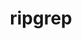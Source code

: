 ---
title: "ripgrep"
layout: cache
categories: [package, develop]
meta: {"versions": ["14.1.0"], "compilers": ["gcc@=10.2.1", "gcc@=7.5.0"], "oss": ["centos7", "ubuntu18.04"], "platforms": ["linux"], "targets": ["x86_64_v3"], "stacks": ["developer-tools", "developer-tools-manylinux2014", "root"], "num_specs": 14, "num_specs_by_stack": {"developer-tools-manylinux2014": 7, "root": 14, "developer-tools": 7}}
spec_details: [{"hash": "ofdvuamn4akko4wgs4glcekwbuvlw43z", "compiler": "gcc@=10.2.1", "versions": ["14.1.0"], "os": "centos7", "platform": "linux", "target": "x86_64_v3", "variants": ["build_system=cargo"], "stacks": ["developer-tools-manylinux2014", "root"], "size": "-", "tarball": "https://binaries.spack.io/develop/build_cache/linux-centos7-x86_64_v3/gcc-10.2.1/ripgrep-14.1.0/linux-centos7-x86_64_v3-gcc-10.2.1-ripgrep-14.1.0-ofdvuamn4akko4wgs4glcekwbuvlw43z.spack"}, {"hash": "p2i7zvjhzy245utaqe2fibr75pupwee5", "compiler": "gcc@=10.2.1", "versions": ["14.1.0"], "os": "centos7", "platform": "linux", "target": "x86_64_v3", "variants": ["build_system=cargo"], "stacks": ["developer-tools-manylinux2014", "root"], "size": "-", "tarball": "https://binaries.spack.io/develop/build_cache/linux-centos7-x86_64_v3/gcc-10.2.1/ripgrep-14.1.0/linux-centos7-x86_64_v3-gcc-10.2.1-ripgrep-14.1.0-p2i7zvjhzy245utaqe2fibr75pupwee5.spack"}, {"hash": "axi7xg7iaimbimrgyvt2duvsmdudqtkf", "compiler": "gcc@=10.2.1", "versions": ["14.1.0"], "os": "centos7", "platform": "linux", "target": "x86_64_v3", "variants": ["build_system=cargo"], "stacks": ["developer-tools-manylinux2014", "root"], "size": "-", "tarball": "https://binaries.spack.io/develop/build_cache/linux-centos7-x86_64_v3/gcc-10.2.1/ripgrep-14.1.0/linux-centos7-x86_64_v3-gcc-10.2.1-ripgrep-14.1.0-axi7xg7iaimbimrgyvt2duvsmdudqtkf.spack"}, {"hash": "gmiejp3wqdjwn72a7zv6os2iay6igbsq", "compiler": "gcc@=10.2.1", "versions": ["14.1.0"], "os": "centos7", "platform": "linux", "target": "x86_64_v3", "variants": ["build_system=cargo"], "stacks": ["developer-tools-manylinux2014", "root"], "size": "-", "tarball": "https://binaries.spack.io/develop/build_cache/linux-centos7-x86_64_v3/gcc-10.2.1/ripgrep-14.1.0/linux-centos7-x86_64_v3-gcc-10.2.1-ripgrep-14.1.0-gmiejp3wqdjwn72a7zv6os2iay6igbsq.spack"}, {"hash": "iyyfe4s3phermr7tjyjjbwlovkjrz4yf", "compiler": "gcc@=10.2.1", "versions": ["14.1.0"], "os": "centos7", "platform": "linux", "target": "x86_64_v3", "variants": ["build_system=cargo"], "stacks": ["developer-tools-manylinux2014", "root"], "size": "-", "tarball": "https://binaries.spack.io/develop/build_cache/linux-centos7-x86_64_v3/gcc-10.2.1/ripgrep-14.1.0/linux-centos7-x86_64_v3-gcc-10.2.1-ripgrep-14.1.0-iyyfe4s3phermr7tjyjjbwlovkjrz4yf.spack"}, {"hash": "pcwhooxfmir3yxlg4yk22h7hf6pjcudj", "compiler": "gcc@=10.2.1", "versions": ["14.1.0"], "os": "centos7", "platform": "linux", "target": "x86_64_v3", "variants": ["build_system=cargo"], "stacks": ["developer-tools-manylinux2014", "root"], "size": "-", "tarball": "https://binaries.spack.io/develop/build_cache/linux-centos7-x86_64_v3/gcc-10.2.1/ripgrep-14.1.0/linux-centos7-x86_64_v3-gcc-10.2.1-ripgrep-14.1.0-pcwhooxfmir3yxlg4yk22h7hf6pjcudj.spack"}, {"hash": "2qtqo2jr7bmfdlasaqriaf333hmaan7w", "compiler": "gcc@=10.2.1", "versions": ["14.1.0"], "os": "centos7", "platform": "linux", "target": "x86_64_v3", "variants": ["build_system=cargo"], "stacks": ["developer-tools-manylinux2014", "root"], "size": "-", "tarball": "https://binaries.spack.io/develop/build_cache/linux-centos7-x86_64_v3/gcc-10.2.1/ripgrep-14.1.0/linux-centos7-x86_64_v3-gcc-10.2.1-ripgrep-14.1.0-2qtqo2jr7bmfdlasaqriaf333hmaan7w.spack"}, {"hash": "uiqzrdslsk43xnfgx65n53a4gikmtf7x", "compiler": "gcc@=7.5.0", "versions": ["14.1.0"], "os": "ubuntu18.04", "platform": "linux", "target": "x86_64_v3", "variants": ["build_system=cargo"], "stacks": ["developer-tools", "root"], "size": "-", "tarball": "https://binaries.spack.io/develop/build_cache/linux-ubuntu18.04-x86_64_v3/gcc-7.5.0/ripgrep-14.1.0/linux-ubuntu18.04-x86_64_v3-gcc-7.5.0-ripgrep-14.1.0-uiqzrdslsk43xnfgx65n53a4gikmtf7x.spack"}, {"hash": "ruk7p4xrabujfgvg3jprlwiuyndw5bhy", "compiler": "gcc@=7.5.0", "versions": ["14.1.0"], "os": "ubuntu18.04", "platform": "linux", "target": "x86_64_v3", "variants": ["build_system=cargo"], "stacks": ["developer-tools", "root"], "size": "-", "tarball": "https://binaries.spack.io/develop/build_cache/linux-ubuntu18.04-x86_64_v3/gcc-7.5.0/ripgrep-14.1.0/linux-ubuntu18.04-x86_64_v3-gcc-7.5.0-ripgrep-14.1.0-ruk7p4xrabujfgvg3jprlwiuyndw5bhy.spack"}, {"hash": "xac42zo2epecrzqzmscn5zpdzd3ydwd6", "compiler": "gcc@=7.5.0", "versions": ["14.1.0"], "os": "ubuntu18.04", "platform": "linux", "target": "x86_64_v3", "variants": ["build_system=cargo"], "stacks": ["developer-tools", "root"], "size": "-", "tarball": "https://binaries.spack.io/develop/build_cache/linux-ubuntu18.04-x86_64_v3/gcc-7.5.0/ripgrep-14.1.0/linux-ubuntu18.04-x86_64_v3-gcc-7.5.0-ripgrep-14.1.0-xac42zo2epecrzqzmscn5zpdzd3ydwd6.spack"}, {"hash": "4tc4tzvh25s6hgtpot3pn244brmayi5u", "compiler": "gcc@=7.5.0", "versions": ["14.1.0"], "os": "ubuntu18.04", "platform": "linux", "target": "x86_64_v3", "variants": ["build_system=cargo"], "stacks": ["developer-tools", "root"], "size": "-", "tarball": "https://binaries.spack.io/develop/build_cache/linux-ubuntu18.04-x86_64_v3/gcc-7.5.0/ripgrep-14.1.0/linux-ubuntu18.04-x86_64_v3-gcc-7.5.0-ripgrep-14.1.0-4tc4tzvh25s6hgtpot3pn244brmayi5u.spack"}, {"hash": "5fnoot3sihp2njjbfa2tflqrs46lyxrw", "compiler": "gcc@=7.5.0", "versions": ["14.1.0"], "os": "ubuntu18.04", "platform": "linux", "target": "x86_64_v3", "variants": ["build_system=cargo"], "stacks": ["developer-tools", "root"], "size": "-", "tarball": "https://binaries.spack.io/develop/build_cache/linux-ubuntu18.04-x86_64_v3/gcc-7.5.0/ripgrep-14.1.0/linux-ubuntu18.04-x86_64_v3-gcc-7.5.0-ripgrep-14.1.0-5fnoot3sihp2njjbfa2tflqrs46lyxrw.spack"}, {"hash": "psss7rkf4fotqk2dycjnq4b5inkfo723", "compiler": "gcc@=7.5.0", "versions": ["14.1.0"], "os": "ubuntu18.04", "platform": "linux", "target": "x86_64_v3", "variants": ["build_system=cargo"], "stacks": ["developer-tools", "root"], "size": "-", "tarball": "https://binaries.spack.io/develop/build_cache/linux-ubuntu18.04-x86_64_v3/gcc-7.5.0/ripgrep-14.1.0/linux-ubuntu18.04-x86_64_v3-gcc-7.5.0-ripgrep-14.1.0-psss7rkf4fotqk2dycjnq4b5inkfo723.spack"}, {"hash": "dba4ahujbyvcrr3hmzkgdhp25h274gv4", "compiler": "gcc@=7.5.0", "versions": ["14.1.0"], "os": "ubuntu18.04", "platform": "linux", "target": "x86_64_v3", "variants": ["build_system=cargo"], "stacks": ["developer-tools", "root"], "size": "-", "tarball": "https://binaries.spack.io/develop/build_cache/linux-ubuntu18.04-x86_64_v3/gcc-7.5.0/ripgrep-14.1.0/linux-ubuntu18.04-x86_64_v3-gcc-7.5.0-ripgrep-14.1.0-dba4ahujbyvcrr3hmzkgdhp25h274gv4.spack"}]
---